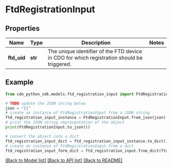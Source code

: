# FtdRegistrationInput


## Properties

Name | Type | Description | Notes
------------ | ------------- | ------------- | -------------
**ftd_uid** | **str** | The unique identifier of the FTD device in CDO for which registration should be triggered. | 

## Example

```python
from cdo_python_sdk.models.ftd_registration_input import FtdRegistrationInput

# TODO update the JSON string below
json = "{}"
# create an instance of FtdRegistrationInput from a JSON string
ftd_registration_input_instance = FtdRegistrationInput.from_json(json)
# print the JSON string representation of the object
print(FtdRegistrationInput.to_json())

# convert the object into a dict
ftd_registration_input_dict = ftd_registration_input_instance.to_dict()
# create an instance of FtdRegistrationInput from a dict
ftd_registration_input_form_dict = ftd_registration_input.from_dict(ftd_registration_input_dict)
```
[[Back to Model list]](../README.md#documentation-for-models) [[Back to API list]](../README.md#documentation-for-api-endpoints) [[Back to README]](../README.md)


